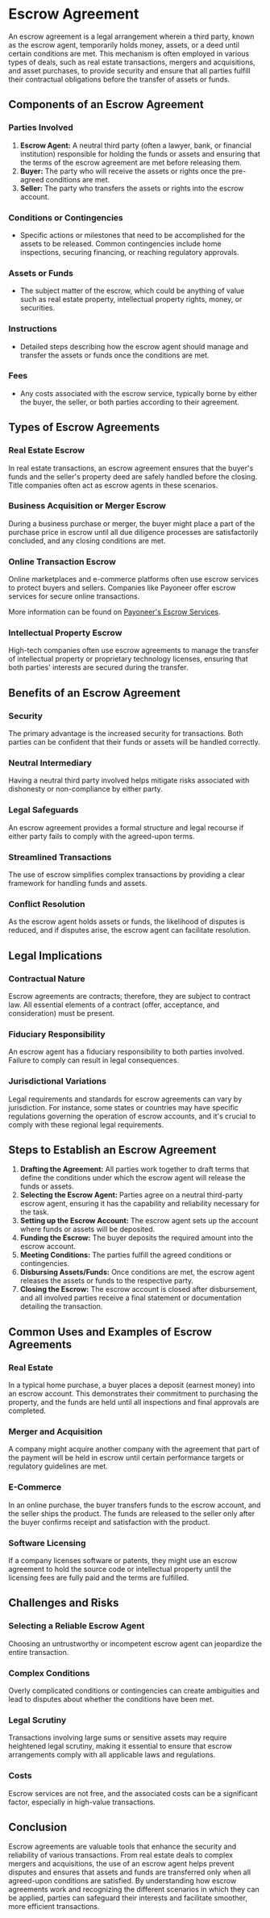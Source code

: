 # Escrow Agreement

An escrow agreement is a legal arrangement wherein a third party, known as the escrow agent, temporarily holds money, assets, or a deed until certain conditions are met. This mechanism is often employed in various types of deals, such as real estate transactions, mergers and acquisitions, and asset purchases, to provide security and ensure that all parties fulfill their contractual obligations before the transfer of assets or funds.

## Components of an Escrow Agreement

### Parties Involved
1. **Escrow Agent:** A neutral third party (often a lawyer, bank, or financial institution) responsible for holding the funds or assets and ensuring that the terms of the escrow agreement are met before releasing them.
2. **Buyer:** The party who will receive the assets or rights once the pre-agreed conditions are met.
3. **Seller:** The party who transfers the assets or rights into the escrow account.

### Conditions or Contingencies
- Specific actions or milestones that need to be accomplished for the assets to be released. Common contingencies include home inspections, securing financing, or reaching regulatory approvals.

### Assets or Funds
- The subject matter of the escrow, which could be anything of value such as real estate property, intellectual property rights, money, or securities.

### Instructions
- Detailed steps describing how the escrow agent should manage and transfer the assets or funds once the conditions are met.

### Fees
- Any costs associated with the escrow service, typically borne by either the buyer, the seller, or both parties according to their agreement.

## Types of Escrow Agreements

### Real Estate Escrow
In real estate transactions, an escrow agreement ensures that the buyer's funds and the seller's property deed are safely handled before the closing. Title companies often act as escrow agents in these scenarios. 

### Business Acquisition or Merger Escrow
During a business purchase or merger, the buyer might place a part of the purchase price in escrow until all due diligence processes are satisfactorily concluded, and any closing conditions are met.

### Online Transaction Escrow
Online marketplaces and e-commerce platforms often use escrow services to protect buyers and sellers. Companies like Payoneer offer escrow services for secure online transactions. 

More information can be found on [Payoneer's Escrow Services](https://www.payoneer.com/solutions/escrow-service/).

### Intellectual Property Escrow
High-tech companies often use escrow agreements to manage the transfer of intellectual property or proprietary technology licenses, ensuring that both parties' interests are secured during the transfer.

## Benefits of an Escrow Agreement

### Security
The primary advantage is the increased security for transactions. Both parties can be confident that their funds or assets will be handled correctly.

### Neutral Intermediary
Having a neutral third party involved helps mitigate risks associated with dishonesty or non-compliance by either party.

### Legal Safeguards
An escrow agreement provides a formal structure and legal recourse if either party fails to comply with the agreed-upon terms.

### Streamlined Transactions
The use of escrow simplifies complex transactions by providing a clear framework for handling funds and assets.

### Conflict Resolution
As the escrow agent holds assets or funds, the likelihood of disputes is reduced, and if disputes arise, the escrow agent can facilitate resolution.

## Legal Implications

### Contractual Nature
Escrow agreements are contracts; therefore, they are subject to contract law. All essential elements of a contract (offer, acceptance, and consideration) must be present.

### Fiduciary Responsibility
An escrow agent has a fiduciary responsibility to both parties involved. Failure to comply can result in legal consequences.

### Jurisdictional Variations
Legal requirements and standards for escrow agreements can vary by jurisdiction. For instance, some states or countries may have specific regulations governing the operation of escrow accounts, and it's crucial to comply with these regional legal requirements.

## Steps to Establish an Escrow Agreement

1. **Drafting the Agreement:** All parties work together to draft terms that define the conditions under which the escrow agent will release the funds or assets.
2. **Selecting the Escrow Agent:** Parties agree on a neutral third-party escrow agent, ensuring it has the capability and reliability necessary for the task.
3. **Setting up the Escrow Account:** The escrow agent sets up the account where funds or assets will be deposited.
4. **Funding the Escrow:** The buyer deposits the required amount into the escrow account.
5. **Meeting Conditions:** The parties fulfill the agreed conditions or contingencies.
6. **Disbursing Assets/Funds:** Once conditions are met, the escrow agent releases the assets or funds to the respective party.
7. **Closing the Escrow:** The escrow account is closed after disbursement, and all involved parties receive a final statement or documentation detailing the transaction.

## Common Uses and Examples of Escrow Agreements

### Real Estate
In a typical home purchase, a buyer places a deposit (earnest money) into an escrow account. This demonstrates their commitment to purchasing the property, and the funds are held until all inspections and final approvals are completed.

### Merger and Acquisition
A company might acquire another company with the agreement that part of the payment will be held in escrow until certain performance targets or regulatory guidelines are met.

### E-Commerce
In an online purchase, the buyer transfers funds to the escrow account, and the seller ships the product. The funds are released to the seller only after the buyer confirms receipt and satisfaction with the product.

### Software Licensing
If a company licenses software or patents, they might use an escrow agreement to hold the source code or intellectual property until the licensing fees are fully paid and the terms are fulfilled.

## Challenges and Risks

### Selecting a Reliable Escrow Agent
Choosing an untrustworthy or incompetent escrow agent can jeopardize the entire transaction.

### Complex Conditions
Overly complicated conditions or contingencies can create ambiguities and lead to disputes about whether the conditions have been met.

### Legal Scrutiny
Transactions involving large sums or sensitive assets may require heightened legal scrutiny, making it essential to ensure that escrow arrangements comply with all applicable laws and regulations.

### Costs
Escrow services are not free, and the associated costs can be a significant factor, especially in high-value transactions.

## Conclusion

Escrow agreements are valuable tools that enhance the security and reliability of various transactions. From real estate deals to complex mergers and acquisitions, the use of an escrow agent helps prevent disputes and ensures that assets and funds are transferred only when all agreed-upon conditions are satisfied. By understanding how escrow agreements work and recognizing the different scenarios in which they can be applied, parties can safeguard their interests and facilitate smoother, more efficient transactions.